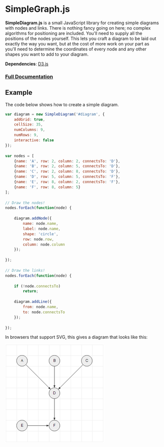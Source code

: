# SimpleGraph.js

**SimpleDiagram.js** is a small JavaScript library for creating simple diagrams with nodes and links.
There is nothing fancy going on here; no complex algorithms for positioning are included.
You'll need to supply all the positions of the nodes yourself. This lets you craft
a diagram to be laid out exactly the way you want, but at the cost of more work on your part
as you'll need to determine the coordinates of every node and any other shapes you want to add to
your diagram.

**Dependencies**: [D3.js](http://d3js.org/)

### [Full Documentation](docs.md)

## Example

The code below shows how to create a simple diagram.


```javascript
var diagram = new SimpleDiagram('#diagram', {
    addGrid: true,
    cellSize: 35,
    numColumns: 9,
    numRows: 9,
    interactive: false
});

var nodes = [
    {name: 'A', row: 2, column: 2, connectsTo: 'D'},
    {name: 'B', row: 2, column: 5, connectsTo: 'D'},
    {name: 'C', row: 2, column: 8, connectsTo: 'D'},
    {name: 'D', row: 5, column: 5, connectsTo: 'F'},
    {name: 'E', row: 8, column: 2, connectsTo: 'F'},
    {name: 'F', row: 8, column: 5}
];

// Draw the nodes!
nodes.forEach(function(node) {

    diagram.addNode({
        name: node.name,
        label: node.name,
        shape: 'circle',
        row: node.row,
        column: node.column
    });

});

// Draw the links!
nodes.forEach(function(node) {

    if (!node.connectsTo)
        return;

    diagram.addLine({
        from: node.name,
        to: node.connectsTo
    });

});
```

In browsers that support SVG, this gives a diagram that looks like this:

![Example image](example1.png)
